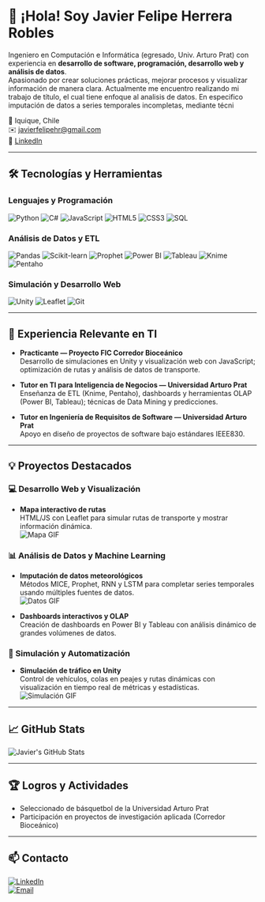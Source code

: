 # 👋 ¡Hola! Soy Javier Felipe Herrera Robles

Ingeniero en Computación e Informática (egresado, Univ. Arturo Prat) con experiencia en **desarrollo de software, programación, desarrollo web y análisis de datos**.  
Apasionado por crear soluciones prácticas, mejorar procesos y visualizar información de manera clara.
Actualmente me encuentro realizando mi trabajo de título, el cual tiene enfoque al analisis de datos. En especifico imputación de datos a series temporales incompletas, mediante técni

📍 Iquique, Chile  
✉️ [javierfelipehr@gmail.com](mailto:javierfelipehr@gmail.com)  
🔗 [LinkedIn](https://www.linkedin.com/in/javier-herrera-robles-1120ab2a2/)

---

## 🛠 Tecnologías y Herramientas

### Lenguajes y Programación
![Python](https://img.shields.io/badge/-Python-3776AB?style=for-the-badge&logo=python&logoColor=white)
![C#](https://img.shields.io/badge/-C%23-239120?style=for-the-badge&logo=c-sharp&logoColor=white)
![JavaScript](https://img.shields.io/badge/-JavaScript-F7DF1E?style=for-the-badge&logo=javascript&logoColor=black)
![HTML5](https://img.shields.io/badge/-HTML5-E34F26?style=for-the-badge&logo=html5&logoColor=white)
![CSS3](https://img.shields.io/badge/-CSS3-1572B6?style=for-the-badge&logo=css3&logoColor=white)
![SQL](https://img.shields.io/badge/-SQL-4479A1?style=for-the-badge&logo=postgresql&logoColor=white)

### Análisis de Datos y ETL
![Pandas](https://img.shields.io/badge/-Pandas-150458?style=for-the-badge&logo=pandas&logoColor=white)
![Scikit-learn](https://img.shields.io/badge/-Scikit--Learn-F7931E?style=for-the-badge&logo=scikit-learn&logoColor=white)
![Prophet](https://img.shields.io/badge/-Prophet-FF9900?style=for-the-badge)
![Power BI](https://img.shields.io/badge/-PowerBI-F2C811?style=for-the-badge&logo=power-bi&logoColor=white)
![Tableau](https://img.shields.io/badge/-Tableau-E97627?style=for-the-badge&logo=tableau&logoColor=white)
![Knime](https://img.shields.io/badge/-Knime-0075C9?style=for-the-badge)
![Pentaho](https://img.shields.io/badge/-Pentaho-0089D6?style=for-the-badge)

### Simulación y Desarrollo Web
![Unity](https://img.shields.io/badge/-Unity-000000?style=for-the-badge&logo=unity&logoColor=white)
![Leaflet](https://img.shields.io/badge/-Leaflet-199900?style=for-the-badge&logo=leaflet&logoColor=white)
![Git](https://img.shields.io/badge/-Git-F05032?style=for-the-badge&logo=git&logoColor=white)

---

## 💼 Experiencia Relevante en TI

- **Practicante — Proyecto FIC Corredor Bioceánico**  
  Desarrollo de simulaciones en Unity y visualización web con JavaScript; optimización de rutas y análisis de datos de transporte.

- **Tutor en TI para Inteligencia de Negocios — Universidad Arturo Prat**  
  Enseñanza de ETL (Knime, Pentaho), dashboards y herramientas OLAP (Power BI, Tableau); técnicas de Data Mining y predicciones.

- **Tutor en Ingeniería de Requisitos de Software — Universidad Arturo Prat**  
  Apoyo en diseño de proyectos de software bajo estándares IEEE830.

---

## 💡 Proyectos Destacados

### 💻 Desarrollo Web y Visualización
- **Mapa interactivo de rutas**  
  HTML/JS con Leaflet para simular rutas de transporte y mostrar información dinámica.  
  ![Mapa GIF](https://media.giphy.com/media/3o7aD2saalBwwftBIY/giphy.gif)

### 📊 Análisis de Datos y Machine Learning
- **Imputación de datos meteorológicos**  
  Métodos MICE, Prophet, RNN y LSTM para completar series temporales usando múltiples fuentes de datos.  
  ![Datos GIF](https://media.giphy.com/media/xT9IgG50Fb7Mi0prBC/giphy.gif)

- **Dashboards interactivos y OLAP**  
  Creación de dashboards en Power BI y Tableau con análisis dinámico de grandes volúmenes de datos.

### 🚛 Simulación y Automatización
- **Simulación de tráfico en Unity**  
  Control de vehículos, colas en peajes y rutas dinámicas con visualización en tiempo real de métricas y estadísticas.  
  ![Simulación GIF](https://media.giphy.com/media/l0MYt5jPR6QX5pnqM/giphy.gif)

---

## 📈 GitHub Stats
![Javier's GitHub Stats](https://github-readme-stats.vercel.app/api?username=pipexds&show_icons=true&theme=radical)

---

## 🏆 Logros y Actividades
- Seleccionado de básquetbol de la Universidad Arturo Prat  
- Participación en proyectos de investigación aplicada (Corredor Bioceánico)  

---

## 📫 Contacto
[![LinkedIn](https://img.shields.io/badge/LinkedIn-%230077B5?style=for-the-badge&logo=linkedin&logoColor=white)](https://www.linkedin.com/in/javier-herrera-robles-1120ab2a2/)  
[![Email](https://img.shields.io/badge/Email-D14836?style=for-the-badge&logo=gmail&logoColor=white)](mailto:javierfelipehr@gmail.com)

